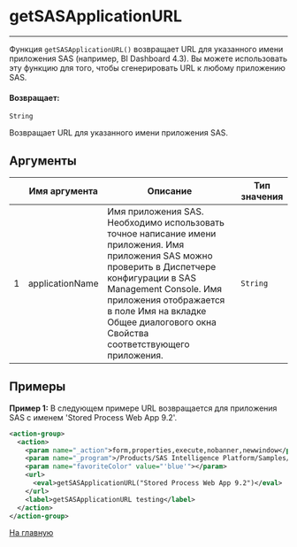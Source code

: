 # getSASApplicationURL

---

Функция `getSASApplicationURL()` возвращает URL для указанного имени приложения SAS (например, BI Dashboard 4.3).
Вы можете использовать эту функцию для того, чтобы сгенерировать URL к любому приложению SAS.

#### Возвращает:

`String`

Возвращает URL для указанного имени приложения SAS.

## Аргументы

|  | Имя аргумента | Описание | Тип значения |
| --- | --- | --- | --- |
| 1 | applicationName | Имя приложения SAS. Необходимо использовать точное написание имени приложения. Имя приложения SAS можно проверить в Диспетчере конфигурации в SAS Management Console. Имя приложения отображается в поле Имя на вкладке Общее диалогового окна Свойства соответствующего приложения. | `String` |

## Примеры

**Пример 1:** В следующем примере URL возвращается для приложения SAS с именем 'Stored Process Web App 9.2'.
```xml
<action-group>
  <action>
    <param name="_action">form,properties,execute,nobanner,newwindow</param>
    <param name="_program">/Products/SAS Intelligence Platform/Samples/Sample: Stored Process Macro Variables</param>
    <param name="favoriteColor" value="'blue'"></param>
    <url>
      <eval>getSASApplicationURL("Stored Process Web App 9.2")</eval>
    </url>
    <label>getSASApplicationURL testing</label>
  </action>
</action-group>
```



[На главную](./ecmfunctions/)